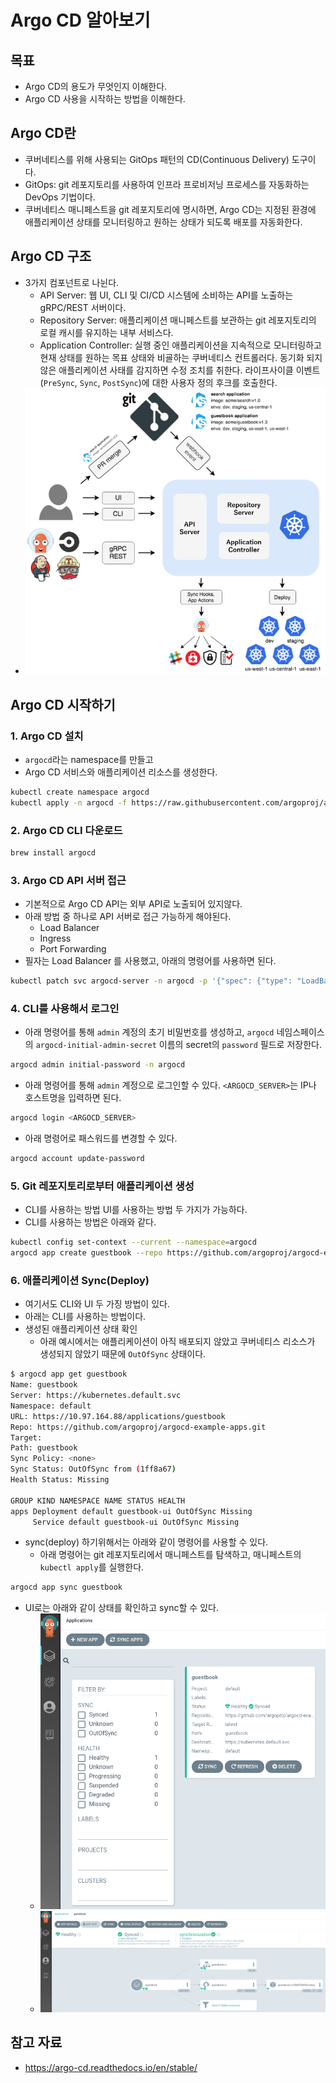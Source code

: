 # Argo CD 알아보기

## 목표

- Argo CD의 용도가 무엇인지 이해한다.
- Argo CD 사용을 시작하는 방법을 이해한다.

## Argo CD란

- 쿠버네티스를 위해 사용되는 GitOps 패턴의 CD(Continuous Delivery) 도구이다.
- GitOps: git 레포지토리를 사용하여 인프라 프로비저닝 프로세스를 자동화하는 DevOps 기법이다.
- 쿠버네티스 매니페스트을 git 레포지토리에 명시하면, Argo CD는 지정된 환경에 애플리케이션 상태를 모니터링하고 원하는 상태가 되도록 배포를 자동화한다.
## Argo CD 구조

- 3가지 컴포넌트로 나뉜다.
	- API Server: 웹 UI, CLI 및 CI/CD 시스템에 소비하는 API를 노출하는 gRPC/REST 서버이다.
	- Repository Server: 애플리케이션 매니페스트를 보관하는 git 레포지토리의 로컬 캐시를 유지하는 내부 서비스다.
	- Application Controller: 실행 중인 애플리케이션을 지속적으로 모니터링하고 현재 상태를 원하는 목표 상태와 비굘하는 쿠버네티스 컨트롤러다. 동기화 되지 않은 애플리케이션 사태를 감지하면 수정 조치를 취한다. 라이프사이클 이벤트(`PreSync`, `Sync`, `PostSync`)에 대한 사용자 정의 후크를 호출한다.
- ![](assets/Pasted%20image%2020240901170050.png)

## Argo CD 시작하기

###  1. Argo CD 설치

- `argocd`라는 namespace를 만들고
- Argo CD 서비스와 애플리케이션 리소스를 생성한다.

```sh
kubectl create namespace argocd 
kubectl apply -n argocd -f https://raw.githubusercontent.com/argoproj/argo-cd/stable/manifests/install.yaml
```

### 2. Argo CD CLI 다운로드

```sh
brew install argocd
```

### 3. Argo CD API 서버 접근

- 기본적으로 Argo CD API는 외부 API로 노출되어 있지않다.
- 아래 방법 중 하나로 API 서버로 접근 가능하게 해야된다.
	- Load Balancer
	- Ingress
	- Port Forwarding
- 필자는 Load Balancer 를 사용했고, 아래의 명령어를 사용하면 된다.

```sh
kubectl patch svc argocd-server -n argocd -p '{"spec": {"type": "LoadBalancer"}}'
```

### 4. CLI를 사용해서 로그인

- 아래 명령어를 통해 `admin` 계정의 초기 비밀번호를 생성하고, `argocd` 네임스페이스의 `argocd-initial-admin-secret` 이름의 secret의 `password` 필드로 저장한다.

```sh
argocd admin initial-password -n argocd
```

- 아래 명령어를 통해 `admin` 계정으로 로그인할 수 있다. `<ARGOCD_SERVER>`는 IP나 호스트명을 입력하면 된다.

```sh
argocd login <ARGOCD_SERVER>
```

- 아래 명령어로 패스워드를 변경할 수 있다.

```sh
argocd account update-password
```

### 5. Git 레포지토리로부터 애플리케이션 생성

- CLI를 사용하는 방법 UI를 사용하는 방법 두 가지가 가능하다.
- CLI를 사용하는 방법은 아래와 같다.

```sh
kubectl config set-context --current --namespace=argocd
argocd app create guestbook --repo https://github.com/argoproj/argocd-example-apps.git --path guestbook --dest-server https://kubernetes.default.svc --dest-namespace default
```

### 6. 애플리케이션 Sync(Deploy)

- 여기서도 CLI와 UI 두 가징 방법이 있다.
- 아래는 CLI를 사용하는 방법이다.
- 생성된 애플리케이션 상태 확인
	- 아래 예시에서는 애플리케이션이 아직 배포되지 않았고 쿠버네티스 리소스가 생성되지 않았기 때문에 `OutOfSync` 상태이다.

```sh
$ argocd app get guestbook 
Name: guestbook 
Server: https://kubernetes.default.svc 
Namespace: default 
URL: https://10.97.164.88/applications/guestbook 
Repo: https://github.com/argoproj/argocd-example-apps.git 
Target: 
Path: guestbook 
Sync Policy: <none> 
Sync Status: OutOfSync from (1ff8a67) 
Health Status: Missing 

GROUP KIND NAMESPACE NAME STATUS HEALTH 
apps Deployment default guestbook-ui OutOfSync Missing 
     Service default guestbook-ui OutOfSync Missing
```

- sync(deploy) 하기위해서는 아래와 같이 명령어를 사용할 수 있다.
	- 아래 명령어는 git 레포지토리에서 매니페스트를 탐색하고, 매니페스트의 `kubectl apply`를 실행한다.

```sh
argocd app sync guestbook
```

- UI로는 아래와 같이 상태를 확인하고 sync할 수 있다.
	- ![](assets/Pasted%20image%2020240901173338.png)
	- ![](assets/Pasted%20image%2020240901173342.png)

## 참고 자료

- https://argo-cd.readthedocs.io/en/stable/
